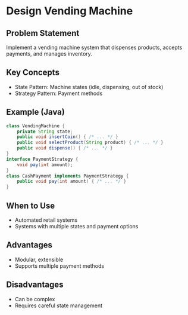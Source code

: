 # Design Vending Machine

## Problem Statement

Implement a vending machine system that dispenses products, accepts payments, and manages inventory.

## Key Concepts

- State Pattern: Machine states (idle, dispensing, out of stock)
- Strategy Pattern: Payment methods

## Example (Java)

```java
class VendingMachine {
    private String state;
    public void insertCoin() { /* ... */ }
    public void selectProduct(String product) { /* ... */ }
    public void dispense() { /* ... */ }
}
interface PaymentStrategy {
    void pay(int amount);
}
class CashPayment implements PaymentStrategy {
    public void pay(int amount) { /* ... */ }
}
```

## When to Use

- Automated retail systems
- Systems with multiple states and payment options

## Advantages

- Modular, extensible
- Supports multiple payment methods

## Disadvantages

- Can be complex
- Requires careful state management
